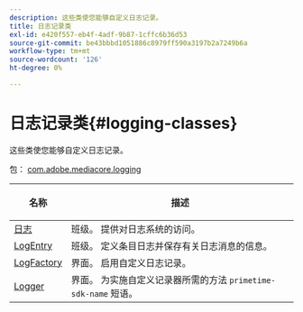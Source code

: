 ```yaml
---
description: 这些类使您能够自定义日志记录。
title: 日志记录类
exl-id: e420f557-eb4f-4adf-9b87-1cffc6b36d53
source-git-commit: be43bbbd1051886c8979ff590a3197b2a7249b6a
workflow-type: tm+mt
source-wordcount: '126'
ht-degree: 0%

---
```


# 日志记录类{#logging-classes}

这些类使您能够自定义日志记录。

包： [com.adobe.mediacore.logging](https://help.adobe.com/en_US/primetime/api/psdk/javadoc_1.4/com/adobe/mediacore/logging/package-summary.html)

<table frame="all" colsep="1" rowsep="1" id="table_389797D3CEF14EA2862E0B20C6E6CC41"> 
 <thead> 
  <tr rowsep="1"> 
   <th colname="1" class="entry"> <p>名称 </p> </th> 
   <th colname="2" class="entry"> <p>描述 </p> </th> 
  </tr> 
 </thead>
 <tbody> 
  <tr rowsep="1"> 
   <td colname="1"><span class="codeph"><a href="https://help.adobe.com/en_US/primetime/api/psdk/javadoc_1.4/com/adobe/mediacore/logging/Log.html" format="html" scope="external"> 日志</a> </span></td> 
   <td colname="2"> 班级。 提供对日志系统的访问。 </td> 
  </tr> 
  <tr rowsep="1"> 
   <td colname="1" rowsep="0"><span class="codeph"><a href="https://help.adobe.com/en_US/primetime/api/psdk/javadoc_1.4/com/adobe/mediacore/logging/LogEntry.html" format="html" scope="external"> LogEntry</a> </span></td> 
   <td colname="2" rowsep="0"> 班级。 定义条目日志并保存有关日志消息的信息。 </td> 
  </tr> 
  <tr rowsep="1"> 
   <td colname="1"><span class="codeph"><a href="https://help.adobe.com/en_US/primetime/api/psdk/javadoc_1.4/com/adobe/mediacore/logging/LogFactory.html" format="html" scope="external"> LogFactory</a> </span></td> 
   <td colname="2"> 界面。 启用自定义日志记录。 </td> 
  </tr> 
  <tr rowsep="1"> 
   <td colname="1"><span class="codeph"><a href="https://help.adobe.com/en_US/primetime/api/psdk/javadoc_1.4/com/adobe/mediacore/logging/Logger.html" format="html" scope="external"> Logger</a> </span></td> 
   <td colname="2">界面。 为实施自定义记录器所需的方法 <code>primetime-sdk-name</code> 短语。 </td> 
  </tr> 
 </tbody>
</table>
